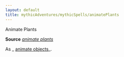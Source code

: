 ```yaml
---
layout: default
title: mythicAdventures/mythicSpells/animatePlants
---
```

Animate Plants

**Source** [_animate plants_](spells/animatePlants#_animate-plants)

As _ [animate objects](mythicAdventures/mythicSpells/animateObjects#_animate-objects-mythic)_.

